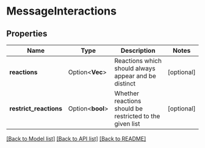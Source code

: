 # MessageInteractions

## Properties

Name | Type | Description | Notes
------------ | ------------- | ------------- | -------------
**reactions** | Option<**Vec<String>**> | Reactions which should always appear and be distinct | [optional]
**restrict_reactions** | Option<**bool**> | Whether reactions should be restricted to the given list | [optional]

[[Back to Model list]](../README.md#documentation-for-models) [[Back to API list]](../README.md#documentation-for-api-endpoints) [[Back to README]](../README.md)


